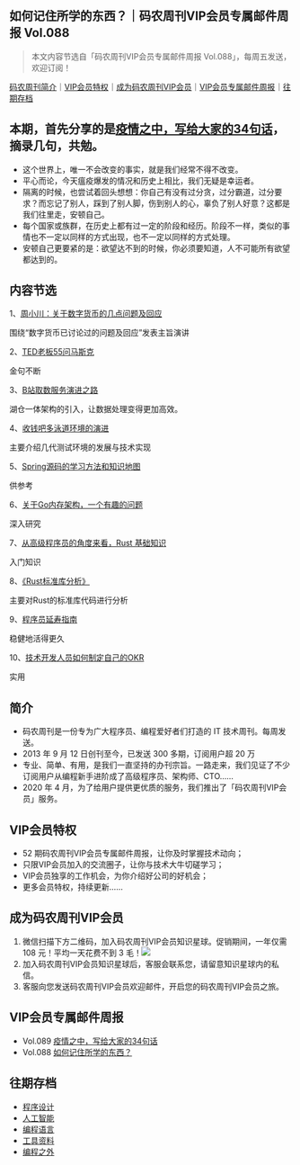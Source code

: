 ## 如何记住所学的东西？｜码农周刊VIP会员专属邮件周报 Vol.088

> 本文内容节选自「码农周刊VIP会员专属邮件周报 Vol.088」，每周五发送，欢迎订阅！

[码农周刊简介](#简介)｜[VIP会员特权](#VIP会员特权)｜[成为码农周刊VIP会员](#成为码农周刊VIP会员)｜[VIP会员专属邮件周报](#VIP会员专属邮件周报)｜[往期存档](#往期存档) 

## 本期，首先分享的是[疫情之中，写给大家的34句话](https://mp.weixin.qq.com/s/gUBAw4Nvrl1EIQVyFnLM-A)，摘录几句，共勉。
- 这个世界上，唯一不会改变的事实，就是我们经常不得不改变。
- 平心而论，今天瘟疫爆发的情况和历史上相比，我们无疑是幸运者。
- 隔离的时候，也尝试着回头想想：你自己有没有过分贪，过分霸道，过分要求？而忘记了别人，踩到了别人脚，伤到别人的心，辜负了别人好意？这都是我们往里走，安顿自己。
- 每个国家或族群，在历史上都有过一定的阶段和经历。阶段不一样，类似的事情也不一定以同样的方式出现，也不一定以同样的方式处理。
- 安顿自己更要紧的是：欲望达不到的时候，你必须要知道，人不可能所有欲望都达到的。

## 内容节选

1、[周小川：关于数字货币的几点问题及回应](https://mp.weixin.qq.com/s/8z_ZRmO86SuSnDqHdX66yQ)

围绕“数字货币已讨论过的问题及回应”发表主旨演讲

2、[TED老板55问马斯克](https://mp.weixin.qq.com/s/1VFik3tE6DW7pNOYFyZNTw)

金句不断

3、[B站取数服务演进之路](https://toutiao.io/k/yx71pwe)

湖仓一体架构的引入，让数据处理变得更加高效。

4、[收钱吧多泳道环境的演进](https://toutiao.io/k/59oz4qo)

主要介绍几代测试环境的发展与技术实现

5、[Spring源码的学习方法和知识地图](https://toutiao.io/k/fhe58uh)

供参考

6、[关于Go内存架构，一个有趣的问题](https://toutiao.io/k/z6tigh0)

深入研究

7、[从高级程序员的角度来看，Rust 基础知识](https://toutiao.io/k/76ky4oe)

入门知识

8、[《Rust标准库分析》](https://github.com/Warrenren/inside-rust-std-library)

主要对Rust的标准库代码进行分析

9、[程序员延寿指南](https://github.com/geekan/HowToLiveLonger)

稳健地活得更久

10、[技术开发人员如何制定自己的OKR](https://toutiao.io/k/zq8oiet)

实用

## 简介
- 码农周刊是一份专为广大程序员、编程爱好者们打造的 IT 技术周刊。每周发送。
- 2013 年 9 月 12 日创刊至今，已发送 300 多期，订阅用户超 20 万
- 专业、简单、有用，是我们一直坚持的办刊宗旨。一路走来，我们见证了不少订阅用户从编程新手进阶成了高级程序员、架构师、CTO……
- 2020 年 4 月，为了给用户提供更优质的服务，我们推出了「码农周刊VIP会员」服务。

## VIP会员特权
- 52 期码农周刊VIP会员专属邮件周报，让你及时掌握技术动向；
- 只限VIP会员加入的交流圈子，让你与技术大牛切磋学习；
- VIP会员独享的工作机会，为你介绍好公司的好机会；
- 更多会员特权，持续更新……

## 成为码农周刊VIP会员
1. 微信扫描下方二维码，加入码农周刊VIP会员知识星球。促销期间，一年仅需 108 元！平均一天花费不到 3 毛！<img src="https://img.toutiao.io/ads/vip_github.jpeg">
2. 加入码农周刊VIP会员知识星球后，客服会联系您，请留意知识星球内的私信。
3. 客服向您发送码农周刊VIP会员欢迎邮件，开启您的码农周刊VIP会员之旅。

## VIP会员专属邮件周报
- Vol.089 [疫情之中，写给大家的34句话](vol.089.md)
- Vol.088 [如何记住所学的东西？](vol.088.md)

## 往期存档
- [程序设计](/archives/architecture.md#程序设计)
- [人工智能](/archives/ai.md#人工智能)
- [编程语言](/archives/language.md#编程语言)
- [工具资料](/archives/tool.md#工具资料)
- [编程之外](/archives/other.md#编程之外) 

